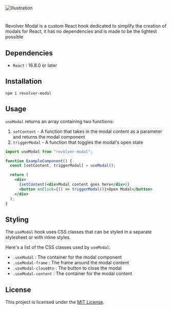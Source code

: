 ![Illustration](./Illustration.png)

#

Revolver Modal is a custom React hook dedicated to simplify the creation of modals for React, it has no dependencies and is made to be the lightest possible

## Dependencies

- `React` : 16.8.0 or later

## Installation

```
npm i revolver-modal
```

## Usage

`useModal` returns an array containing two functions:

1. `setContent` - A function that takes in the modal content as a parameter and returns the modal component
2. `triggerModal` - A function that toggles the modal's open state

```jsx
import useModal from "revolver-modal";

function ExampleComponent() {
  const [setContent, triggerModal] = useModal();

  return (
    <div>
      {setContent(<div>Modal content goes here</div>)}
      <button onClick={() => triggerModal()}>Open Modal</button>
    </div>
  );
}
```

## Styling

The `useModal` hook uses CSS classes that can be styled in a separate stylesheet or with inline styles.

Here's a list of the CSS classes used by `useModal`:

- `.useModal` : The container for the modal component
- `.useModal-frame` : The frame around the modal content
- `.useModal-closeBtn` : The button to close the modal
- `.useModal-content` : The container for the modal content

## License

This project is licensed under the [MIT License](https://opensource.org/licenses/MIT).
